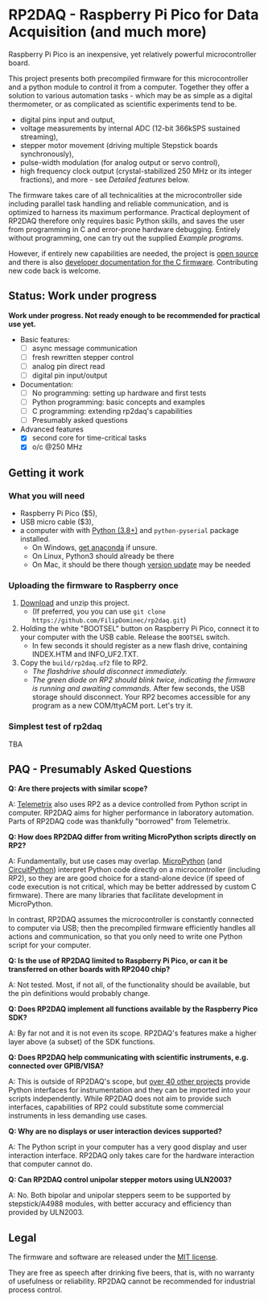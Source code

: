 # RP2DAQ - Raspberry Pi Pico for Data Acquisition (and much more)

Raspberry Pi Pico is an inexpensive, yet relatively powerful microcontroller board. 

This project presents both precompiled firmware for this microcontroller and a python module to control it from a computer. Together they offer a solution to various automation tasks - which may be as simple as a digital thermometer, or as complicated as scientific experiments tend to be. 

 * digital pins input and output,
 * voltage measurements by internal ADC (12-bit 366kSPS sustained streaming),
 * stepper motor movement (driving multiple Stepstick boards synchronously),
 * pulse-width modulation (for analog output or servo control),
 * high frequency clock output (crystal-stabilized 250 MHz or its integer fractions),
and more - see *Detailed features* below.

The firmware takes care of all technicalities at the microcontroller side including parallel task handling and reliable communication, and is optimized to harness its maximum performance. Practical deployment of RP2DAQ therefore only requires basic Python skills, and saves the user from programming in C and error-prone hardware debugging. Entirely without programming, one can try out the supplied *Example programs*. 

However, if entirely new capabilities are needed, the project is [open source](LICENSE) and there is also [developer documentation for the C firmware](DEVELOPERS.md). Contributing new code back is welcome. 


## Status: Work under progress

**Work under progress. Not ready enough to be recommended for practical use yet.**

 * Basic features: 
    * [ ] async message communication
    * [ ] fresh rewritten stepper control
    * [ ] analog pin direct read
	* [ ] digital pin input/output
 * Documentation:
    * [ ] No programming: setting up hardware and first tests
    * [ ] Python programming: basic concepts and examples
    * [ ] C programming: extending rp2daq's capabilities
    * [ ] Presumably asked questions
 * Advanced features
    * [x] second core for time-critical tasks
    * [x] o/c @250 MHz

## Getting it work

### What you will need

 * Raspberry Pi Pico ($5),
 * USB micro cable ($3),
 * a computer with with [Python (3.8+)](https://realpython.com/installing-python/) and ```python-pyserial``` package installed.
	* On Windows, [get anaconda](https://docs.anaconda.com/anaconda/install/windows/) if unsure.
	* On Linux, Python3 should already be there
    * On Mac, it should be there though [version update](https://code2care.org/pages/set-python-as-default-version-macos) may be needed

### Uploading the firmware to Raspberry once

1. [Download](https://github.com/FilipDominec/rp2daq/archive/refs/heads/main.zip) and unzip this project. 
    * (If preferred, you you can use ```git clone https://github.com/FilipDominec/rp2daq.git```)
1. Holding the white "BOOTSEL" button on Raspberry Pi Pico, connect it to your computer with the USB cable. Release the ```BOOTSEL``` switch.
    * In few seconds it should register as a new flash drive, containing INDEX.HTM and INFO_UF2.TXT. 
1. Copy the ```build/rp2daq.uf2``` file to RP2. 
    * *The flashdrive should disconnect immediately.* 
    * *The green diode on RP2 should blink twice, indicating the firmware is running and awaiting commands.*
After few seconds, the USB storage should disconnect. Your RP2 becomes accessible for any program as a new COM/ttyACM port.  Let's try it.

### Simplest test of rp2daq

TBA


## PAQ - Presumably Asked Questions

**Q: Are there projects with similar scope?**

A: [Telemetrix](https://github.com/MrYsLab/Telemetrix4RpiPico) also uses RP2 as a device controlled from Python script in computer. RP2DAQ aims for higher performance in laboratory automation. Parts of RP2DAQ code was thankfully "borrowed" from Telemetrix.

**Q: How does RP2DAQ differ from writing MicroPython scripts directly on RP2?**

A: Fundamentally, but use cases may overlap. [MicroPython](https://github.com/micropython/micropython) (and [CircuitPython](https://circuitpython.org/)) interpret Python code directly on a microcontroller (including RP2), so they are are good choice for a stand-alone device (if speed of code execution is not critical, which may be better addressed by custom C firmware). There are many libraries that facilitate development in MicroPython. 

In contrast, RP2DAQ assumes the microcontroller is constantly connected to computer via USB; then the precompiled firmware efficiently handles all actions and communication, so that you only need to write one Python script for your computer. 

**Q: Is the use of RP2DAQ limited to Raspberry Pi Pico, or can it be transferred on other boards with RP2040 chip?**

A: Not tested. Most, if not all, of the functionality should be available, but the pin definitions would probably change. 

**Q: Does RP2DAQ implement all functions available by the Raspberry Pico SDK?**

A: By far not and it is not even its scope. RP2DAQ's features make a higher layer above (a subset) of the SDK functions.


**Q: Does RP2DAQ help communicating with scientific instruments, e.g. connected over GPIB/VISA?**

A: This is outside of RP2DAQ's scope, but [over 40 other projects](https://github.com/python-data-acquisition/meta/issues/14) provide Python interfaces for instrumentation and they can be imported into your scripts independently. While RP2DAQ does not aim to provide such interfaces, capabilities of RP2 could substitute some commercial instruments in less demanding use cases. 

**Q: Why are no displays or user interaction devices supported?**

A: The Python script in your computer has a very good display and user interaction interface. RP2DAQ only takes care for the hardware interaction that computer cannot do. 

**Q: Can RP2DAQ control unipolar stepper motors using ULN2003?**

A: No. Both bipolar and unipolar steppers seem to be supported by stepstick/A4988 modules, with better accuracy and efficiency than provided by ULN2003. 

## Legal

The firmware and software are released under the [MIT license](LICENSE). 

They are free as speech after drinking five beers, that is, with no warranty of usefulness or reliability. RP2DAQ cannot be recommended for industrial process control.



